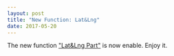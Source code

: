 ```yaml
---
layout: post
title: "New Function: Lat&Lng"
date: 2017-05-20
---
```

The new function ["Lat&Lng Part"](https://yugoslavia36.github.io/locate/) is now enable.
Enjoy it.
